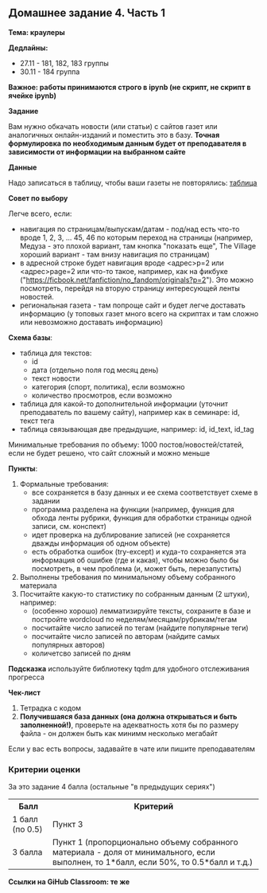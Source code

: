 ## Домашнее задание 4. Часть 1

**Тема: краулеры**

**Дедлайны:**
 
- 27.11 - 181, 182, 183 группы
- 30.11 - 184 группа

**Важное: работы принимаются строго в ipynb (не скрипт, не скрипт в ячейке ipynb)**

**Задание**

Вам нужно обкачать новости (или статьи) с сайтов газет или аналогичных онлайн-изданий и поместить это в базу. **Точная формулировка по необходимым данным будет от преподавателя в зависимости от информации на выбранном сайте**

**Данные**

Надо записаться в таблицу, чтобы ваши газеты не повторялись: [таблица](https://docs.google.com/spreadsheets/d/1Lhp7P-GPtzPrA8seYlZEO3lcDHLN4M9BmLCSxpje0FM/edit?usp=sharing)

**Совет по выбору**

Легче всего, если:

- навигация по страницам/выпускам/датам - под/над есть что-то вроде 1, 2, 3, ... 45, 46 по которым переход на страницы (например, Медуза - это плохой вариант, там кнопка "показать еще", The Village хороший вариант - там внизу навигация по страницам)
- в адресной строке будет навигация вроде <адрес>p=2 или  <адрес>page=2 или что-то такое, например, как на фикбуке ("https://ficbook.net/fanfiction/no_fandom/originals?p=2"). Это можно посмотреть, перейдя на вторую страницу интересующей ленты новостей.
- региональная газета - там попроще сайт и будет легче доставать информацию (у топовых газет много всего на скриптах и там сложно или невозможно доставать информацию)

**Схема базы**:

- таблица для текстов:
    - id
    - дата (отдельно поля год месяц день)
    - текст новости
    - категория (спорт, политика), если возможно
    - количество просмотров, если возможно
- таблица для какой-то дополнительной информации (уточнит преподаватель по вашему сайту), например как в семинаре: id, текст тега
- таблица связывающая две предыдущие, например: id, id_text, id_tag

Минимальные требования по объему: 1000 постов/новостей/статей, если не будет решено, что сайт сложный и можно меньше

**Пункты**:

1. Формальные требования:
    - все сохраняется в базу данных и ее схема соответствует схеме в задании
    - программа разделена на функции (например, функция для обхода ленты рубрики, функция для обработки страницы одной записи, см. конспект)
    - идет проверка на дублирование записей (не сохраняется дважды информация об одном объекте)
    - есть обработка ошибок (try-except) и куда-то сохраняется эта информация об ошибке (где и какая), чтобы можно было бы посмотреть, в чем проблема (и, может быть, перезапустить)
2. Выполнены требования по минимальному объему собранного материала
3. Посчитайте какую-то статистику по собранным данным (2 штуки), например:
    - (особенно хорошо) лемматизируйте тексты, сохраните в базе и постройте wordcloud по неделям/месяцам/рубрикам/тегам
    - посчитайте число записей по тегам (найдите популярные теги)
    - посчитайте число записей по авторам (найдите самых популярных авторов)
    - количетсво записей по дням

**Подсказка** используйте библиотеку tqdm для удобного отслеживания прогресса

**Чек-лист**

1. Тетрадка с кодом
2. **Получившаяся база данных (она должна открываться и быть заполненной!)**, проверьте на адекватность хотя бы по размеру файла - он должен быть как минимм несколько мегабайт

Если у вас есть вопросы, задавайте в чате или пишите преподавателям

### Критерии оценки

За это задание 4 балла (остальные "в предыдущих сериях")

<table>
    <tr><th>Балл</th><th>Критерий</th></tr>
    <tr><td>1 балл (по 0.5)</td><td>Пункт 3</td></tr>
    <tr><td>3 балла</td><td>Пункт 1 (пропорционально объему собранного материала - доля от минимального, если выполнен, то 1*балл, если 50%, то 0.5*балл и т.д.) </td></tr>
</table>


**Ссылки на GiHub Classroom: те же**
